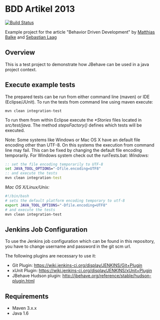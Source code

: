 BDD Artikel 2013
================
[![Build Status](https://travis-ci.org/matthiasbalke/artikel-bdd-2013.png?branch=master)](https://travis-ci.org/matthiasbalke/artikel-bdd-2013)

Example project for the article "Behavior Driven Development" by [Matthias Balke](mailto:matthias.balke@adesso.de) and [Sebastian Laag](mailto:sebastian.laag@adesso.de)

Overview
---------

This is a test project to demonstrate how JBehave can be used in a java project context.

Execute example tests
---------------------

The prepared tests can be run from either command line (maven) or IDE (Eclipse/JUnit). To run the tests from command line using maven execute:
```
mvn clean integration-test
```

To run them from within Eclipse execute the *\*Stories* files located in *src/test/java*. The method *stepsFactory()* defines which tests will be executed.

Note: Some systems like Windows or Mac OS X have an default file encoding other than UTF-8. On this systems the execution from command line may fail. This can be fixed by changing the default file encoding temporarily. For Windows system check out the runTests.bat:
*Windows:*
```bat
:: set the file encoding temporarily to UTF-8
set JAVA_TOOL_OPTIONS="-Dfile.encoding=UTF8"
:: and execute the tests
mvn clean integration-test
```

*Mac OS X/Linux/Unix:*
```bash
#!/bin/bash
# sets the default platform encoding temporary to utf-8
export JAVA_TOOL_OPTIONS="-Dfile.encoding=UTF8"
# and execute the tests
mvn clean integration-test
```

Jenkins Job Configuration
---------

To use the Jenkins job configuration which can be found in this repository, you have to change username and password in the git scm url.

The following plugins are necessary to use it:

* Git Plugin: https://wiki.jenkins-ci.org/display/JENKINS/Git+Plugin
* xUnit Plugin: https://wiki.jenkins-ci.org/display/JENKINS/xUnit+Plugin
* JBehave Hudson plugin: http://jbehave.org/reference/stable/hudson-plugin.html

Requirements
------------

* Maven 3.x.x
* Java 1.6
